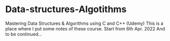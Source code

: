 # Data-structures-Algotithms
Mastering Data Structures &amp; Algorithms using C and C++ (Udemy)
This is a place where I put some notes of these course. 
Start from 6th Apr. 2022
And to be continued...
